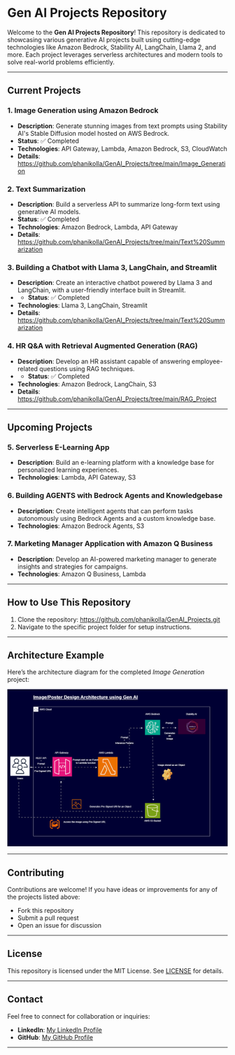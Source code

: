 # Gen AI Projects Repository

Welcome to the **Gen AI Projects Repository**! This repository is dedicated to showcasing various generative AI projects built using cutting-edge technologies like Amazon Bedrock, Stability AI, LangChain, Llama 2, and more. Each project leverages serverless architectures and modern tools to solve real-world problems efficiently.

---

## Current Projects

### 1. **Image Generation using Amazon Bedrock**
   - **Description**: Generate stunning images from text prompts using Stability AI's Stable Diffusion model hosted on AWS Bedrock.
   - **Status**: ✅ Completed
   - **Technologies**: API Gateway, Lambda, Amazon Bedrock, S3, CloudWatch
   - **Details**: https://github.com/phanikolla/GenAI_Projects/tree/main/Image_Generation
     
### 2. **Text Summarization**
   - **Description**: Build a serverless API to summarize long-form text using generative AI models.
   - **Status**: ✅ Completed
   - **Technologies**: Amazon Bedrock, Lambda, API Gateway
   - **Details**: https://github.com/phanikolla/GenAI_Projects/tree/main/Text%20Summarization
     
### 3. **Building a Chatbot with Llama 3, LangChain, and Streamlit**
   - **Description**: Create an interactive chatbot powered by Llama 3 and LangChain, with a user-friendly interface built in Streamlit.
   - - **Status**: ✅ Completed
   - **Technologies**: Llama 3, LangChain, Streamlit
   - **Details**: https://github.com/phanikolla/GenAI_Projects/tree/main/Text%20Summarization

### 4. **HR Q&A with Retrieval Augmented Generation (RAG)**
   - **Description**: Develop an HR assistant capable of answering employee-related questions using RAG techniques.
   - - **Status**: ✅ Completed
   - **Technologies**: Amazon Bedrock, LangChain, S3
   - **Details**: https://github.com/phanikolla/GenAI_Projects/tree/main/RAG_Project

---

## Upcoming Projects

### 5. **Serverless E-Learning App**
   - **Description**: Build an e-learning platform with a knowledge base for personalized learning experiences.
   - **Technologies**: Lambda, API Gateway, S3

### 6. **Building AGENTS with Bedrock Agents and Knowledgebase**
   - **Description**: Create intelligent agents that can perform tasks autonomously using Bedrock Agents and a custom knowledge base.
   - **Technologies**: Amazon Bedrock Agents, S3

### 7. **Marketing Manager Application with Amazon Q Business**
   - **Description**: Develop an AI-powered marketing manager to generate insights and strategies for campaigns.
   - **Technologies**: Amazon Q Business, Lambda

---

## How to Use This Repository

1. Clone the repository: https://github.com/phanikolla/GenAI_Projects.git
2. Navigate to the specific project folder for setup instructions.

---

## Architecture Example

Here’s the architecture diagram for the completed *Image Generation* project:

![Image Generator Architecture](./Image_Generation/PosterDesign.gif)

---

## Contributing

Contributions are welcome! If you have ideas or improvements for any of the projects listed above:
- Fork this repository
- Submit a pull request
- Open an issue for discussion

---

## License

This repository is licensed under the MIT License. See [LICENSE](./LICENSE) for details.

---

## Contact

Feel free to connect for collaboration or inquiries:

- **LinkedIn**: [My LinkedIn Profile](https://www.linkedin.com/in/phanikumarkolla/)
- **GitHub**: [My GitHub Profile](https://github.com/phanikolla)

---

